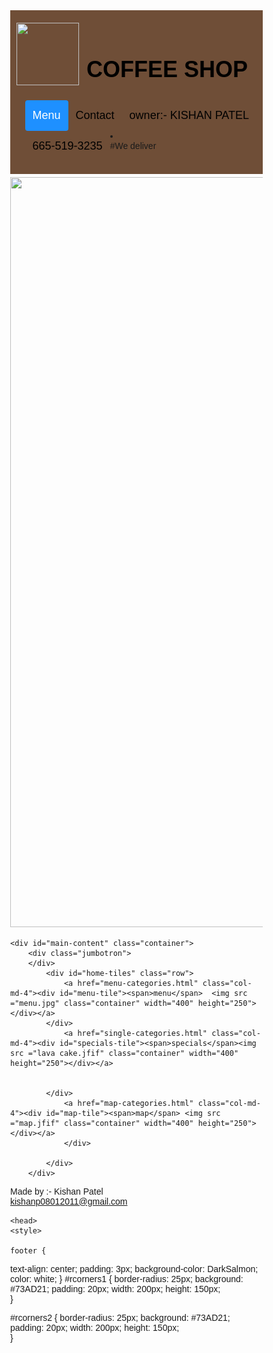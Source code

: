 <!DOCTYPE html>
<html>
<body>
<div class="header">
			  <img src ="coffee_logo.jfif" align="left" width="100" height="100">
			  <a href="index.html" ><h1>COFFEE SHOP</h1></a>
					<div class="header-right">
			    <a href="menu-categories.html" class="active" href="#menu">Menu</a>
			    <a href="#contact">Contact</a>
			    <a href="#about">owner:- KISHAN PATEL</a>
			    <li id="phone">
			    	<a href="tel: 665-519-3235">
			    		<span>665-519-3235</span></a><div> #We deliver</div>
			    </li>
			  </div>
			</div>
				<img src="layout.jpg"  width="1530" height="1200">
    
    <div id="main-content" class="container">
    	<div class="jumbotron">
    	</div>
			<div id="home-tiles" class="row">
				<a href="menu-categories.html" class="col-md-4"><div id="menu-tile"><span>menu</span>  <img src ="menu.jpg" class="container" width="400" height="250"></div></a>
			</div>
				<a href="single-categories.html" class="col-md-4"><div id="specials-tile"><span>specials</span><img src ="lava cake.jfif" class="container" width="400" height="250"></div></a>
				

			</div>
				<a href="map-categories.html" class="col-md-4"><div id="map-tile"><span>map</span> <img src ="map.jfif" class="container" width="400" height="250"> </div></a>
				</div>

			</div>
		</div>

<footer>
  <p>Made by :- Kishan Patel<br>
  <a href="mailto:kishanp08012011@gmail.com">kishanp08012011@gmail.com</a></p>
</footer>

</body>

	<head>
	<style>

	footer {
  text-align: center;
  padding: 3px;
  background-color: DarkSalmon;
  color: white;
}
		#rcorners1 {
  border-radius: 25px;
  background: #73AD21;
  padding: 20px; 
  width: 200px;
  height: 150px;  
}

#rcorners2 {
  border-radius: 25px;
  background: #73AD21;
  padding: 20px; 
  width: 200px;
  height: 150px;  
}
<meta name="viewport" content="width=device-width, initial-scale=1">
<style>

.container .jumbotron {
	box-shadow: 0 0 50px #3F0C1F;
	border: 2px solid #3F0C1F;
	}

	#menu-tile, #specials-tile, #map-tile {
		height: 250px;
		weight: 33%;
		margin-bottom: 20px;
		position: relative;
		border: 2px border #3F0C1F;
		overflow: hidden;
	}

	#menu-tile:hover, #specials-tile:hover, #map-tile:hover {
		box-shadow: 0 1px 5px 1px #cccccc;
	}

	#menu-tile span, #specials-tile span, #map-tile span {
		position: absolute;
		bottom: 0;
		right: 0;
		width: 100%;
		text-align:left;
		font-size: 1.6em;
		text-transform: uppercase;
		background-color: #fff;
		color: #000;
		opacity: .7;
	}
* {box-sizing: border-box;}
	
body { 
  margin: 0;
  font-family: Arial, Helvetica, sans-serif;
}

.header {
  overflow: hidden;
  background-color: #6f4e37;
  padding: 20px 10px;
  margin-bottom: 5px;
}

.header a {
  float: left;
  color: black;
  text-align: center;
  padding: 12px;
  text-decoration: none;
  font-size: 18px; 
  line-height: 25px;
  border-radius: 4px;
}

.header  a.logo {
  font-size: 25px;
  font-weight: bold;
}

.header a:hover {
  background-color: #ddd;
  color: black;
}

.header a.active {
  background-color: dodgerblue;
  color: white;
}

.header-right {
  float: right;
}

@media screen and (max-width: 500px) {
  .header .footer a {
    float: none;
    display: block;
    text-align: left;
  }
  
  .header-right  {
    float: none;
  }



  </style>
  </head>
</html>
	
